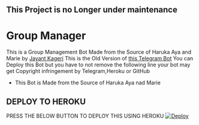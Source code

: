 ## This Project is no Longer under maintenance
# Group Manager
This is a Group Management Bot Made from the Source of Haruka Aya and Marie by [Jayant Kageri](https://t.me/jayantkageri)
This is the Old Version of [this Telegram Bot](https://t.me/TGGroupManager_bot)
You can Deploy this Bot but you have to not remove the following line your bot may get Copyright infringement by Telegram,Heroku or GitHub
- This Bot is Made from the Source of Haruka Aya nad Marie

## DEPLOY TO HEROKU
PRESS THE BELOW BUTTON TO DEPLOY THIS USING HEROKU
[![Deploy](https://www.herokucdn.com/deploy/button.svg)](https://heroku.com/deploy?template=https://github.com/jayantkageri/GroupManager)
